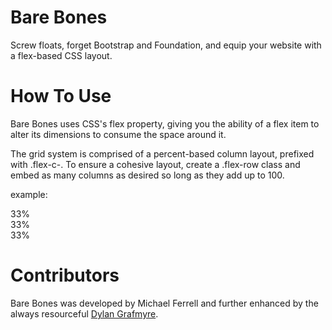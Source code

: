 Bare Bones
===========

Screw floats, forget Bootstrap and Foundation, and equip your website with a flex-based CSS layout.


How To Use
===========

Bare Bones uses CSS's flex property, giving you the ability of a flex item to alter its dimensions to consume the space around it.

The grid system is comprised of a percent-based column layout, prefixed with .flex-c-.  To ensure a cohesive layout, create a .flex-row class and embed as many columns as desired so long as they add up to 100.

example:

<div class="flex-wrap">
  <div class="flex-row">
    <div class="flex-c-33">33%</div>
    <div class="flex-c-33">33%</div>
    <div class="flex-c-33">33%</div>
  </div>
</div>

Contributors
===========

Bare Bones was developed by Michael Ferrell and further enhanced by the always resourceful [Dylan Grafmyre](https://github.com/thorsummoner).

